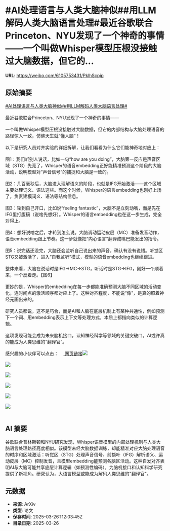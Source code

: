 # #AI处理语言与人类大脑神似##用LLM解码人类大脑语言处理#最近谷歌联合Princeton、NYU发现了一个神奇的事情——一个叫做Whisper模型压根没接触过大脑数据，但它的...

**URL**: https://weibo.com/6105753431/PklhScpip

## 原始摘要

<a href="https://m.weibo.cn/search?containerid=231522type%3D1%26t%3D10%26q%3D%23AI%E5%A4%84%E7%90%86%E8%AF%AD%E8%A8%80%E4%B8%8E%E4%BA%BA%E7%B1%BB%E5%A4%A7%E8%84%91%E7%A5%9E%E4%BC%BC%23&amp;extparam=%23AI%E5%A4%84%E7%90%86%E8%AF%AD%E8%A8%80%E4%B8%8E%E4%BA%BA%E7%B1%BB%E5%A4%A7%E8%84%91%E7%A5%9E%E4%BC%BC%23" data-hide=""><span class="surl-text">#AI处理语言与人类大脑神似#</span></a><a href="https://m.weibo.cn/search?containerid=231522type%3D1%26t%3D10%26q%3D%23%E7%94%A8LLM%E8%A7%A3%E7%A0%81%E4%BA%BA%E7%B1%BB%E5%A4%A7%E8%84%91%E8%AF%AD%E8%A8%80%E5%A4%84%E7%90%86%23&amp;extparam=%23%E7%94%A8LLM%E8%A7%A3%E7%A0%81%E4%BA%BA%E7%B1%BB%E5%A4%A7%E8%84%91%E8%AF%AD%E8%A8%80%E5%A4%84%E7%90%86%23" data-hide=""><span class="surl-text">#用LLM解码人类大脑语言处理#</span></a><br><br>最近谷歌联合Princeton、NYU发现了一个神奇的事情——<br><br>一个叫做Whisper模型压根没接触过大脑数据，但它的内部结构与大脑处理语音的路径惊人一致，仿佛天生就“懂人脑”！<br><br>以下是研究人员对齐实验的详细拆解，让我们看看为什么它们能神奇地对应上：<br><br>图1：我们听别人说话，比如一句“how are you doing”，大脑第一反应是声音区域（STG）先亮了，Whisper的语音embedding正好能精准预测这个阶段的大脑活动，说明模型对“声音信号”的捕捉和大脑是一致的。<br><br>图2：几百毫秒后，大脑进入理解语义的阶段，也就是IFG开始激活——这个区域主要处理词义、语法这些。而这个时候，Whisper的语言embedding也刚好上场了，负责建模词义、语法等结构信息。<br><br>图3：轮到自己开口，比如说“feeling fantastic”，大脑不是立刻动嘴，而是先在IFG里打腹稿（说啥先想好）。Whisper的语言embedding也在这一步生成，完全对得上。<br><br>图4：想好说啥之后，才轮到怎么说。大脑调动运动皮层（MC）准备发音动作，语音embedding跟上节奏。这一步就像把“内心语言”翻译成嘴巴能发出的指令。<br><br>图5：说完话还没完，大脑还会监听自己说出来的声音，确认有没有说错。听觉区STG又被激活了，进入“自我监听”模式，模型的语音embedding也继续跟进。<br><br>整体来看，大脑在说话时是IFG→MC→STG，听话时是STG→IFG，刚好一个顺着来，一个反着走。【图6】<br><br>更妙的是，Whisper的embedding在每一步都能准确预测大脑不同区域的活动变化，连时间点的激活顺序都对应上了。这种对齐程度，不能说“像”，是真的照着神经元画出来的。<br><br>研究人员都说，这不是巧合，而是AI和人脑在底层机制上有某种共通性，例如预测下一个词、用embedding表示上下文等处理方式，本质上都指向类似的计算逻辑。<br><br>这项发现可能会成为未来脑机接口，认知神经科学等领域的关键突破口。AI或许真的能成为人类思维的“翻译官”。<br><br>感兴趣的小伙伴可以点击：<a href="https://research.google/blog/deciphering-language-processing-in-the-human-brain-through-llm-representations/" data-hide=""><span class="url-icon"><img style="width: 1rem;height: 1rem" src="https://h5.sinaimg.cn/upload/2015/09/25/3/timeline_card_small_web_default.png" referrerpolicy="no-referrer"></span> <span class="surl-text">网页链接</span></a><img style="" src="https://tvax3.sinaimg.cn/large/006Fd7o3gy1hzugbaxw5ej30zk0lb79m.jpg" referrerpolicy="no-referrer"><br><br><img style="" src="https://tvax3.sinaimg.cn/large/006Fd7o3gy1hzugbd7vvdj31he0v2gv0.jpg" referrerpolicy="no-referrer"><br><br><img style="" src="https://tvax3.sinaimg.cn/large/006Fd7o3gy1hzugbfcsj4j30zk0lcdkn.jpg" referrerpolicy="no-referrer"><br><br><img style="" src="https://tvax3.sinaimg.cn/large/006Fd7o3gy1hzugbi23bmj30zk0kf0xs.jpg" referrerpolicy="no-referrer"><br><br><img style="" src="https://tvax4.sinaimg.cn/large/006Fd7o3gy1hzugbipn53j30zk0kqwjs.jpg" referrerpolicy="no-referrer"><br><br><img style="" src="https://tvax1.sinaimg.cn/large/006Fd7o3gy1hzugbm5jvyj30yq0jj79f.jpg" referrerpolicy="no-referrer"><br><br>

## AI 摘要

谷歌联合普林斯顿和NYU研究发现，Whisper语音模型的内部处理机制与人类大脑语言处理路径高度相似。该模型未经大脑数据训练，却能精准对应大脑处理语音的时序和区域激活：听觉区（STG）处理声音信号、前额叶（IFG）解析语义、运动皮层（MC）控制发音，且模型embedding能预测各脑区活动。这种自发对齐表明AI与大脑可能共享底层计算逻辑（如预测性编码），为脑机接口和认知科学研究提供了新视角。研究认为，大语言模型或能成为解码人类思维的"翻译官"。

## 元数据

- **来源**: ArXiv
- **类型**: 论文
- **保存时间**: 2025-03-26T12:03:45Z
- **目录日期**: 2025-03-26

